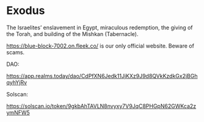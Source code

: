 # Exodus
The Israelites’ enslavement in Egypt, miraculous redemption, the giving of the Torah, and building of the Mishkan (Tabernacle).

https://blue-block-7002.on.fleek.co/ is our only official website. Beware of scams.

DAO:

https://app.realms.today/dao/CdPfXN6Jedk11JjKXz9J9d8QVkKzdkGx2jBGhqyhYjRv

Solscan:

https://solscan.io/token/9gkbAhTAVLN8nvyxy7V9JqC8PHGpN62GWKca2zymNFW5
